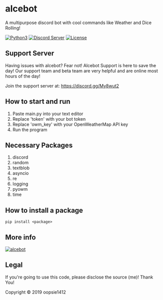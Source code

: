 # alcebot
A multipurpose discord bot with cool commands like Weather and Dice Rolling!

[![Python3](https://img.shields.io/badge/python-3.7-blue.svg)](https://github.com/oopsie1412/alcebot)
[![Discord Server](https://img.shields.io/badge/Support-Discord%20Server-blue.svg)](https://discord.gg/My8wut2)
[![License](https://img.shields.io/badge/license-Mozilla-blue.svg)](https://github.com/oopsie1412/alcebot/blob/master/LICENSE)

## Support Server
Having issues with alcebot? Fear not! Alcebot Support is here to save the day! Our support team and beta team are very helpful and are online most hours of the day! 

Join the support server at: https://discord.gg/My8wut2

## How to start and run
1. Paste main.py into your text editor
2. Replace 'token' with your bot token
3. Replace 'owm_key' with your OpenWeatherMap API key
4. Run the program

## Necessary Packages
1. discord
2. random
3. textblob
4. asyncio
5. re
6. logging
7. pyowm
8. time

## How to install a package
```pip install <package>```

## More info

<a href="https://top.gg/bot/480451439181955093" >
  <img src="https://top.gg/api/widget/480451439181955093.svg" alt="alcebot" />
</a>

## Legal
If you're going to use this code, please disclose the source (me)! Thank You!

Copyright © 2019 oopsie1412
